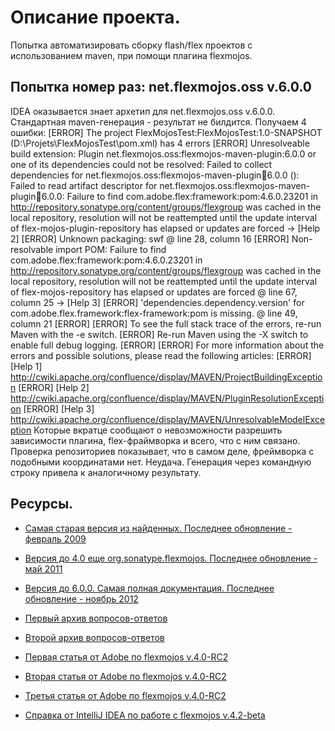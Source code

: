 # Описание проекта.
 Попытка автоматизировать сборку flash/flex проектов с использованием maven,
 при помощи плагина flexmojos.

## Попытка номер раз: net.flexmojos.oss v.6.0.0
 IDEA оказывается знает архетип для net.flexmojos.oss v.6.0.0. Стандартная maven-генерация - результат не билдится.
 Получаем 4 ошибки:
 [ERROR]   The project FlexMojosTest:FlexMojosTest:1.0-SNAPSHOT (D:\Projets\FlexMojosTest\pom.xml) has 4 errors
 [ERROR]     Unresolveable build extension: Plugin net.flexmojos.oss:flexmojos-maven-plugin:6.0.0 or one of its dependencies could not be resolved: Failed to collect dependencies for net.flexmojos.oss:flexmojos-maven-plugin:jar:6.0.0 (): Failed to read artifact descriptor for net.flexmojos.oss:flexmojos-maven-plugin:jar:6.0.0: Failure to find com.adobe.flex:framework:pom:4.6.0.23201 in http://repository.sonatype.org/content/groups/flexgroup was cached in the local repository, resolution will not be reattempted until the update interval of flex-mojos-plugin-repository has elapsed or updates are forced -> [Help 2]
 [ERROR]     Unknown packaging: swf @ line 28, column 16
 [ERROR]     Non-resolvable import POM: Failure to find com.adobe.flex:framework:pom:4.6.0.23201 in http://repository.sonatype.org/content/groups/flexgroup was cached in the local repository, resolution will not be reattempted until the update interval of flex-mojos-repository has elapsed or updates are forced @ line 67, column 25 -> [Help 3]
 [ERROR]     'dependencies.dependency.version' for com.adobe.flex.framework:flex-framework:pom is missing. @ line 49, column 21
 [ERROR]
 [ERROR] To see the full stack trace of the errors, re-run Maven with the -e switch.
 [ERROR] Re-run Maven using the -X switch to enable full debug logging.
 [ERROR]
 [ERROR] For more information about the errors and possible solutions, please read the following articles:
 [ERROR] [Help 1] http://cwiki.apache.org/confluence/display/MAVEN/ProjectBuildingException
 [ERROR] [Help 2] http://cwiki.apache.org/confluence/display/MAVEN/PluginResolutionException
 [ERROR] [Help 3] http://cwiki.apache.org/confluence/display/MAVEN/UnresolvableModelException
 Которые вкратце сообщают о невозможности разрешить зависимости плагина, flex-фраймворка и всего, что с ним связано.
 Проверка репозиториев показывает, что в самом деле, фреймворка с подобными координатами нет.
 Неудача. Генерация через командную строку привела к аналогичному результату.


## Ресурсы.
- [Самая старая версия из найденных. Последнее обновление - февраль 2009](http://code.google.com/p/flex-mojos/)
- [Версия до 4.0 еще org.sonatype.flexmojos. Последнее обновление - май 2011](https://docs.sonatype.org/display/FLEXMOJOS/Home)
- [Версия до 6.0.0. Самая полная документация. Последнее обновление - ноябрь 2012](https://docs.sonatype.org/display/FLEXMOJOS/Home)

- [Первый архив вопросов-ответов](http://www.mail-archive.com/flex-mojos@googlegroups.com/)
- [Второй архив вопросов-ответов](http://osdir.com/ml/flex-mojos)

- [Первая статья от Adobe по flexmojos v.4.0-RC2](http://www.adobe.com/devnet/flex/articles/flex-maven-flexmojos-pt1.html)
- [Вторая статья от Adobe по flexmojos v.4.0-RC2](http://www.adobe.com/devnet/flex/articles/flex-maven-flexmojos-pt2.html)
- [Третья статья от Adobe по flexmojos v.4.0-RC2](http://www.adobe.com/devnet/flex/articles/flex-maven-flexmojos-pt3.html)

- [Справка от IntelliJ IDEA по работе с flexmojos v.4.2-beta](http://wiki.jetbrains.net/intellij/Working_with_Flexmojos_projects_in_IntelliJ_IDEA)

